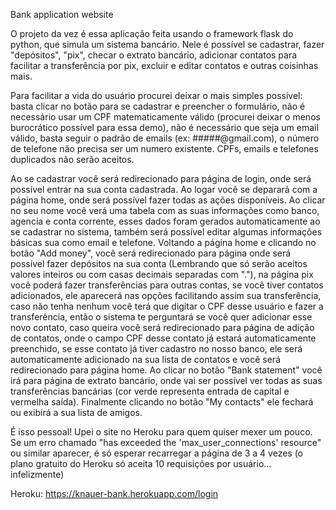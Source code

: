 Bank application website

O projeto da vez é essa aplicação feita usando o framework flask do python, que simula um sistema bancário. Nele é possível se cadastrar, fazer "depósitos", "pix", checar o extrato bancário, adicionar contatos para facilitar a transferência por pix, excluir e editar contatos e outras coisinhas mais.

Para facilitar a vida do usuário procurei deixar o mais simples possível:
basta clicar no botão para se cadastrar e preencher o formulário, não é necessário usar um CPF matematicamente válido (procurei deixar o menos burocrático possível para essa demo), não é necessário que seja um email válido, basta seguir o padrão de emails (ex: #####@gmail.com), o número de telefone não precisa ser um numero existente. CPFs, emails e telefones duplicados não serão aceitos.

Ao se cadastrar você será redirecionado para página de login, onde será possível entrar na sua conta cadastrada. Ao logar você se deparará com a página home, onde será possível fazer todas as ações disponíveis. Ao clicar no seu nome você verá uma tabela com as suas informações como banco, agencia e conta corrente, esses dados foram gerados automaticamente ao se cadastrar no sistema, também será possível editar algumas informações básicas sua como email e telefone. Voltando a página home e clicando no botão "Add money", você será redirecionado para página onde será possível fazer depósitos na sua conta (Lembrando que só serão aceitos valores inteiros ou com casas decimais separadas com "."), na página pix você poderá fazer transferências para outras contas, se você tiver contatos adicionados, ele aparecerá nas opções facilitando assim sua transferência, caso não tenha nenhum você terá que digitar o CPF desse usuário e fazer a transferência, então o sistema te perguntará se você quer adicionar esse novo contato, caso queira você será redirecionado para página de adição de contatos, onde o campo CPF desse contato já estará automaticamente preenchido, se esse contato já tiver cadastro no nosso banco, ele será automaticamente adicionado na sua lista de contatos e você será redirecionado para página home. Ao clicar no botão "Bank statement" você irá para página de extrato bancário, onde vai ser possível ver todas as suas transferências bancárias (cor verde representa entrada de capital e vermelha saída). Finalmente clicando no botão "My contacts" ele fechará ou exibirá a sua lista de amigos.

É isso pessoal! Upei o site no Heroku para quem quiser mexer um pouco. Se um erro chamado "has exceeded the 'max_user_connections' resource" ou similar aparecer, é só esperar recarregar a página de 3 a 4 vezes (o plano gratuito do Heroku só aceita 10 requisições por usuário... infelizmente)

Heroku: https://knauer-bank.herokuapp.com/login
